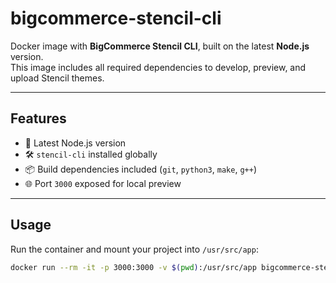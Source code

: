 # bigcommerce-stencil-cli

Docker image with **BigCommerce Stencil CLI**, built on the latest **Node.js** version.  
This image includes all required dependencies to develop, preview, and upload Stencil themes.

---

## Features

- 🚀 Latest Node.js version  
- 🛠️ `stencil-cli` installed globally  
- 📦 Build dependencies included (`git`, `python3`, `make`, `g++`)  
- 🌐 Port `3000` exposed for local preview  

---

## Usage

Run the container and mount your project into `/usr/src/app`:

```bash
docker run --rm -it -p 3000:3000 -v $(pwd):/usr/src/app bigcommerce-stencil-cli stencil start
